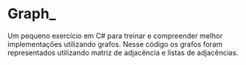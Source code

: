 # Graph_
Um pequeno exercício em C# para treinar e compreender melhor implementações utilizando grafos. 
Nesse código os grafos foram representados utilizando matriz de adjacência e listas de adjacências.
